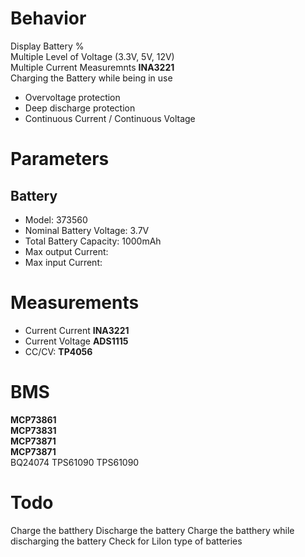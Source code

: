 # Behavior
Display Battery %  
Multiple Level of Voltage (3.3V, 5V, 12V)  
Multiple Current Measuremnts **INA3221**  
Charging the Battery while being in use
- Overvoltage protection
- Deep discharge protection
- Continuous Current / Continuous Voltage

# Parameters
## Battery
- Model: 373560
- Nominal Battery Voltage: 3.7V
- Total Battery Capacity: 1000mAh
- Max output Current: 
- Max input Current: 

# Measurements
- Current Current **INA3221**
- Current Voltage **ADS1115**
- CC/CV: **TP4056**

# BMS
**MCP73861**  
**MCP73831**  
**MCP73871**  
**MCP73871**  
BQ24074
 TPS61090
 TPS61090
 
# Todo
Charge the batthery
Discharge the battery
Charge the batthery while discharging the battery
Check for LiIon type of batteries